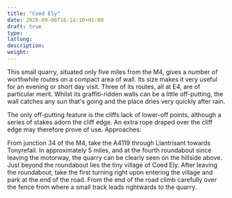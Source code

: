 ```yaml
---
title: "Coed Ely"
date: 2020-09-06T16:14:10+01:00
draft: true
type: 
latlong:
description:
weight:
---
```


This small quarry, situated only five miles from the M4, gives a number of worthwhile routes on a compact area of wall. Its size makes it very useful for an evening or short day visit. Three of its routes, all at E4, are of particular merit. Whilst its graffiti-ridden walls can be a little off-putting, the wall catches any sun that's going and the place dries very quickly after rain.

The only off-putting feature is the cliffs lack of lower-off points, although a series of stakes adorn the cliff edge. An extra rope draped over the cliff edge may therefore prove of use.
Approaches:

From junction 34 of the M4, take the A4119 through Llantrisant towards Tonyrefail. In approximately 5 miles, and at the fourth roundabout since leaving the motorway, the quarry can be clearly seen on the hillside above. Just beyond the roundabout lies the tiny village of Coed Ely.
After leaving the roundabout, take the first turning right upon entering the village and park at the end of the road. From the end of the road climb carefully over the fence from where a small track leads rightwards to the quarry.